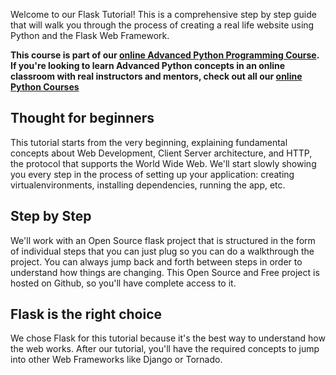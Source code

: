 Welcome to our Flask Tutorial! This is a comprehensive step by step guide that will walk you through the process of creating a real life website using Python and the Flask Web Framework.

**This course is part of our [online Advanced Python Programming Course](https://rmotr.com/advanced-python-programming). If you're looking to learn Advanced Python concepts in an online classroom with real instructors and mentors, check out all our [online Python Courses](https://rmotr.com/#our_courses)**

## Thought for beginners

This tutorial starts from the very beginning, explaining fundamental concepts about Web Development, Client Server architecture, and HTTP, the protocol that supports the World Wide Web. We'll start slowly showing you every step in the process of setting up your application: creating virtualenvironments, installing dependencies, running the app, etc.

## Step by Step

We'll work with an Open Source flask project that is structured in the form of individual steps that you can just plug so you can do a walkthrough the project. You can always jump back and forth between steps in order to understand how things are changing. This Open Source and Free project is hosted on Github, so you'll have complete access to it.

## Flask is the right choice

We chose Flask for this tutorial because it's the best way to understand how the web works. After our tutorial, you'll have the required concepts to jump into other Web Frameworks like Django or Tornado.
